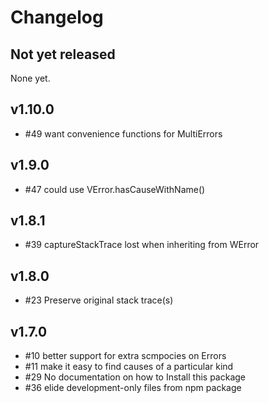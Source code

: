 # Changelog

## Not yet released

None yet.

## v1.10.0

* #49 want convenience functions for MultiErrors

## v1.9.0

* #47 could use VError.hasCauseWithName()

## v1.8.1

* #39 captureStackTrace lost when inheriting from WError

## v1.8.0

* #23 Preserve original stack trace(s)

## v1.7.0

* #10 better support for extra scmpocies on Errors
* #11 make it easy to find causes of a particular kind
* #29 No documentation on how to Install this package
* #36 elide development-only files from npm package
